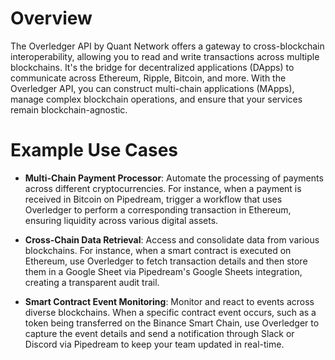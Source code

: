 # Overview

The Overledger API by Quant Network offers a gateway to cross-blockchain interoperability, allowing you to read and write transactions across multiple blockchains. It's the bridge for decentralized applications (DApps) to communicate across Ethereum, Ripple, Bitcoin, and more. With the Overledger API, you can construct multi-chain applications (MApps), manage complex blockchain operations, and ensure that your services remain blockchain-agnostic.

# Example Use Cases

- **Multi-Chain Payment Processor**: Automate the processing of payments across different cryptocurrencies. For instance, when a payment is received in Bitcoin on Pipedream, trigger a workflow that uses Overledger to perform a corresponding transaction in Ethereum, ensuring liquidity across various digital assets.

- **Cross-Chain Data Retrieval**: Access and consolidate data from various blockchains. For instance, when a smart contract is executed on Ethereum, use Overledger to fetch transaction details and then store them in a Google Sheet via Pipedream's Google Sheets integration, creating a transparent audit trail.

- **Smart Contract Event Monitoring**: Monitor and react to events across diverse blockchains. When a specific contract event occurs, such as a token being transferred on the Binance Smart Chain, use Overledger to capture the event details and send a notification through Slack or Discord via Pipedream to keep your team updated in real-time.
